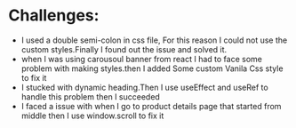 # Challenges: 

- I used a double semi-colon in css file, For this reason I could not use the custom styles.Finally I found out the issue and solved it.
- when I was using carousoul banner from react I had to face some problem with making styles.then I added Some custom Vanila Css style to fix it 
- I stucked with dynamic heading.Then I use useEffect and useRef to handle this problem then I succeeded 
- I faced a issue with when I go to product details page that started from middle then I use window.scroll to fix it 



